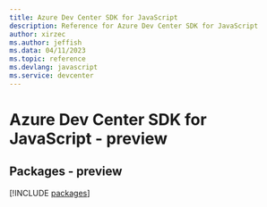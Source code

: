 ```yaml
---
title: Azure Dev Center SDK for JavaScript
description: Reference for Azure Dev Center SDK for JavaScript
author: xirzec
ms.author: jeffish
ms.data: 04/11/2023
ms.topic: reference
ms.devlang: javascript
ms.service: devcenter
---
```

# Azure Dev Center SDK for JavaScript - preview
## Packages - preview
[!INCLUDE [packages](dev-center-index.md)]